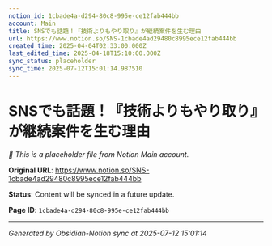```yaml
---
notion_id: 1cbade4a-d294-80c8-995e-ce12fab444bb
account: Main
title: SNSでも話題！『技術よりもやり取り』が継続案件を生む理由
url: https://www.notion.so/SNS-1cbade4ad29480c8995ece12fab444bb
created_time: 2025-04-04T02:33:00.000Z
last_edited_time: 2025-04-18T15:10:00.000Z
sync_status: placeholder
sync_time: 2025-07-12T15:01:14.987510
---
```


# SNSでも話題！『技術よりもやり取り』が継続案件を生む理由

*🔄 This is a placeholder file from Notion Main account.*

**Original URL**: https://www.notion.so/SNS-1cbade4ad29480c8995ece12fab444bb

**Status**: Content will be synced in a future update.

**Page ID**: `1cbade4a-d294-80c8-995e-ce12fab444bb`

---

*Generated by Obsidian-Notion sync at 2025-07-12 15:01:14*
